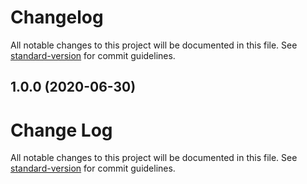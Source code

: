 # Changelog

All notable changes to this project will be documented in this file. See [standard-version](https://github.com/conventional-changelog/standard-version) for commit guidelines.

## 1.0.0 (2020-06-30)

# Change Log

All notable changes to this project will be documented in this file. See [standard-version](https://github.com/conventional-changelog/standard-version) for commit guidelines.